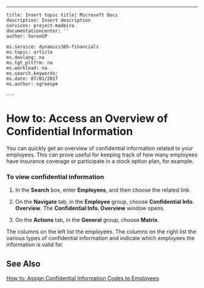 ---
    title: Insert topic title| Microsoft Docs
    description: Insert description
    services: project-madeira
    documentationcenter: ''
    author: SorenGP

    ms.service: dynamics365-financials
    ms.topic: article
    ms.devlang: na
    ms.tgt_pltfrm: na
    ms.workload: na
    ms.search.keywords:
    ms.date: 07/01/2017
    ms.author: sgroespe

    ---
# How to: Access an Overview of Confidential Information
You can quickly get an overview of confidential information related to your employees. This can prove useful for keeping track of how many employees have insurance coverage or participate in a stock option plan, for example.  
  
### To view confidential information  
  
1.  In the **Search** box, enter **Employees**, and then choose the related link.  
  
2.  On the **Navigate** tab, in the **Employee** group, choose **Confidential Info. Overview**. The **Confidential Info. Overview** window opens.  
  
3.  On the **Actions** tab, in the **General** group, choose **Matrix**.  
  
 The columns on the left list the employees. The columns on the right list the various types of confidential information and indicate which employees the information is valid for.  
  
## See Also  
 [How to: Assign Confidential Information Codes to Employees](../HumanResources/how-to-assign-confidential-information-codes-to-employees.md)